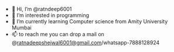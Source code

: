 - 👋 Hi, I’m @ratndeep6001
- 👀 I’m interested in programming
- 🌱 I’m currently learning Computer science from Amity University Mumbai
- 📫 to reach me you can drop a mail on @ratnadeepshejwal6001@gmail.com/whatsapp-7888128924

<!---
ratndeep6001/ratndeep6001 is a ✨ special ✨ repository because its `README.md` (this file) appears on your GitHub profile.
You can click the Preview link to take a look at your changes.
--->
